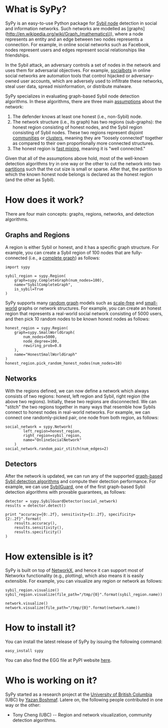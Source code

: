 # What is SyPy?

SyPy is an easy-to-use Python package for [Sybil node](http://dl.acm.org/citation.cfm?id=687813) detection in social and information networks. Such networks are modelled as [graphs](http://en.wikipedia.org/wiki/Graph_(mathematics\)), where a node represents an entity and an edge between two nodes represents a connection. For example, in online social networks such as Facebook, nodes represent users and edges represent social relationships like friendships.

In the Sybil attack, an adversary controls a set of nodes in the network and uses them for adversarial objectives. For example, [socialbots](http://lersse-dl.ece.ubc.ca/record/277) in online social networks are automation tools that control hijacked or adversary-owned user accounts, which are adversely used to infiltrate these networks, steal user data, spread misinformation, or distribute malware.

SyPy specializes in evaluating graph-based Sybil node detection algorithms. In these algorithms, there are three main [assumptions](http://ieeexplore.ieee.org/xpl/articleDetails.jsp?arnumber=6151333) about the network:

1. The defender knows at least one honest (i.e., non-Sybil) node.
2. The network structure (i.e., its graph) has two regions (sub-graphs): the honest region consisting of honest nodes, and the Sybil region consisting of Sybil nodes. These two regions represent disjoint [communities](http://www.sciencedirect.com/science/article/pii/S0370157309002841) or [clusters](http://www.sciencedirect.com/science/article/pii/S1574013707000020), meaning they are "loosely connected" together as compared to their own proportionally more connected structures.
3. The honest region is [fast mixing](http://dl.acm.org/citation.cfm?id=1879191), meaning it is "well connected."

Given that all of the assumptions above hold, most of the well-known detection algorithms try in one way or the other to cut the network into two [partitions](http://en.wikipedia.org/wiki/Graph_partition) such that the cut size is small or sparse. After that, the partition to which the known honest node belongs is declared as the honest region (and the other as Sybil).

# How does it work?

There are four main concepts: graphs, regions, networks, and detection algorithms.

## Graphs and Regions

A region is either Sybil or honest, and it has a specific graph structure. For example, you can create a Sybil region of 100 nodes that are fully-connected (i.e., a [complete graph](http://en.wikipedia.org/wiki/Complete_graph)) as follows:

    import sypy

    sybil_region = sypy.Region(
        graph=sypy.CompleteGraph(num_nodes=100),
        name="SybilCompleteGraph", 
        is_sybil=True
    )

SyPy supports many [random graph](http://en.wikipedia.org/wiki/Random_graph) models such as [scale-free](http://en.wikipedia.org/wiki/Scale-free_network) and [small-world](http://en.wikipedia.org/wiki/Small_world_network) graphs or network structures. For example, you can create an honest region that represents a real-world social network consisting of 5000 users, and then pick 10 random nodes to be known honest nodes as follows:

    honest_region = sypy.Region(
        graph=sypy.SmallWorldGraph(
            num_nodes=5000,
            node_degree=100,
            rewiring_prob=0.8
        ),
        name="HonestSmallWorldGraph"
    )
    honest_region.pick_random_honest_nodes(num_nodes=10)

## Networks

With the regions defined, we can now define a network which always consists of two regions: honest, left region and Sybil, right region (the above two regions). Initially, these two regions are disconnected. We can "stitch" the two regions together in many ways that resemble how Sybils connect to honest nodes in real-world networks. For example, we can connect one randomly-picked pair, one node from both region, as follows:

    social_network = sypy.Network(
            left_region=honest_region,
            right_region=sybil_region,
            name="OnlineSocialNetwork"
        )
    social_network.random_pair_stitch(num_edges=2)

## Detectors

After the network is updated, we can run any of the supported [graph-based Sybil detection algorithms](http://dl.acm.org/citation.cfm?doid=2034575.2034593) and compute their detection performance. For example, we can use [SybilGuard](http://dl.acm.org/citation.cfm?id=1159945), one of the first graph-based Sybil detection algorithms with provable guarantees, as follows:

    detector = sypy.SybilGuardDetector(social_network)
    results = detector.detect()

    print "accuracy={0:.2f}, sensitivity={1:.2f}, specificity={2:.2f}".format(
        results.accuracy(),
        results.sensitivity(),
        results.specificity()
    )

# How extensible is it?

SyPy is built on top of [NetworkX](http://networkx.lanl.gov/), and hence it can support most of Networkx functionality (e.g., plotting), which also means it is easily extensible. For example, you can visualize any region or network as follows:

    sybil_region.visualize()
    sybil_region.visualize(file_path="/tmp/{0}".format(sybil_region.name))

    network.visualize()
    network.visualize(file_path="/tmp/{0}".format(network.name))

# How to install it?

You can install the latest release of SyPy by issuing the following command:

    easy_install sypy

You can also find the EGG file at PyPI website [here](http://pypi.python.org/pypi/sypy).

# Who is working on it?

SyPy started as a research project at the [University of British Columbia](http://www.ece.ubc.ca/) (UBC) by [Yazan Boshmaf](http://ece.ubc.ca/~boshmaf). Latere on, the following people contributed in one way or the other:

* Tony Cheng (UBC) -- Region and network visualization, community detection algorithms.
